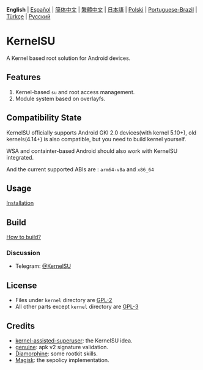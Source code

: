 **English** | [Español](README_ES.md) | [简体中文](README_CN.md) | [繁體中文](README_TW.md) | [日本語](README_JP.md) | [Polski](README_PL.md) | [Portuguese-Brazil](README_PT-BR.md) | [Türkçe](README_TR.md) | [Русский](README_RU.md)

# KernelSU

A Kernel based root solution for Android devices.

## Features

1. Kernel-based `su` and root access management.
2. Module system based on overlayfs.

## Compatibility State

KernelSU officially supports Android GKI 2.0 devices(with kernel 5.10+), old kernels(4.14+) is also compatible, but you need to build kernel yourself.

WSA and containter-based Android should also work with KernelSU integrated.

And the current supported ABIs are : `arm64-v8a` and `x86_64`

## Usage

[Installation](https://kernelsu.org/guide/installation.html)

## Build

[How to build?](https://kernelsu.org/guide/how-to-build.html)

### Discussion

- Telegram: [@KernelSU](https://t.me/KernelSU)

## License

- Files under `kernel` directory are [GPL-2](https://www.gnu.org/licenses/old-licenses/gpl-2.0.en.html)
- All other parts except `kernel` directory are [GPL-3](https://www.gnu.org/licenses/gpl-3.0.html)

## Credits

- [kernel-assisted-superuser](https://git.zx2c4.com/kernel-assisted-superuser/about/): the KernelSU idea.
- [genuine](https://github.com/brevent/genuine/): apk v2 signature validation.
- [Diamorphine](https://github.com/m0nad/Diamorphine): some rootkit skills.
- [Magisk](https://github.com/topjohnwu/Magisk): the sepolicy implementation.
